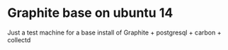 # Graphite base on ubuntu 14

Just a test machine for a base install of Graphite + postgresql + carbon + collectd

